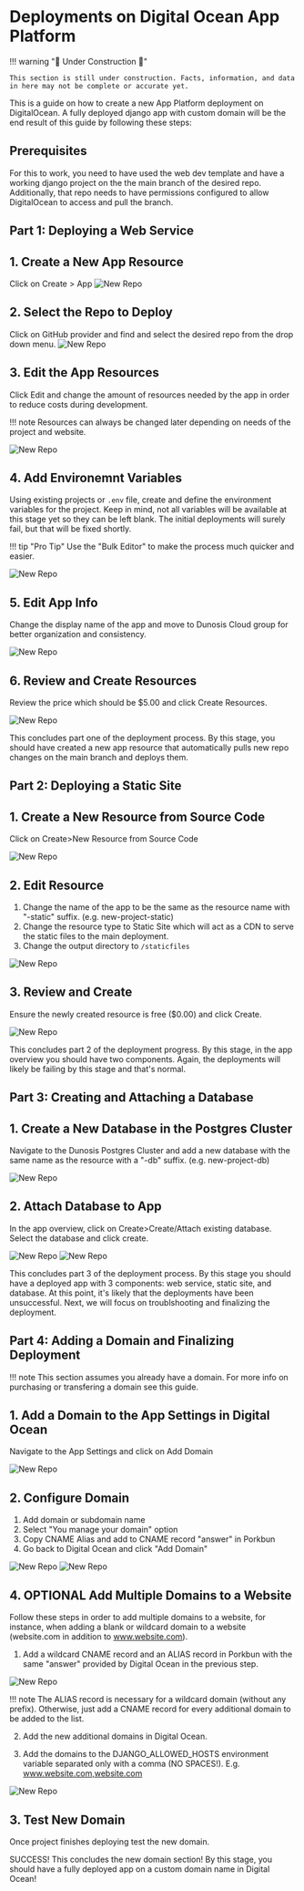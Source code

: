 # Deployments on Digital Ocean App Platform

!!! warning ":construction: Under Construction :construction:"

    This section is still under construction. Facts, information, and data in here may not be complete or accurate yet. 

This is a guide on how to create a new App Platform deployment on DigitalOcean. A fully deployed django app with custom domain will be the end result of this guide by following these steps: 

## Prerequisites

For this to work, you need to have used the web dev template and have a working django project on the the main branch of the desired repo. Additionally, that repo needs to have permissions configured to allow DigitalOcean to access and pull the branch. 

## Part 1: Deploying a Web Service
## 1. Create a New App Resource

Click on Create > App
![New Repo](./assets/deployment/deploy1.jpeg)

## 2. Select the Repo to Deploy

Click on GitHub provider and find and select the desired repo from the drop down menu.
![New Repo](./assets/deployment/deploy2.jpeg)

## 3. Edit the App Resources

Click Edit and change the amount of resources needed by the app in order to reduce costs during development.

!!! note
    Resources can always be changed later depending on needs of the project and website.

![New Repo](./assets/deployment/deploy3.jpeg)

## 4. Add Environemnt Variables

Using existing projects or `.env` file, create and define the environment variables for the project. Keep in mind, not all variables will be available at this stage yet so they can be left blank. The initial deployments will surely fail, but that will be fixed shortly. 

!!! tip "Pro Tip"
    Use the "Bulk Editor" to make the process much quicker and easier.

![New Repo](./assets/deployment/deploy4.jpeg)

## 5. Edit App Info

Change the display name of the app and move to Dunosis Cloud group for better organization and consistency.

![New Repo](./assets/deployment/deploy5.jpeg)


## 6. Review and Create Resources

Review the price which should be $5.00 and click Create Resources. 

![New Repo](./assets/deployment/deploy6.jpeg)

This concludes part one of the deployment process. By this stage, you should have created a new app resource that automatically pulls new repo changes on the main branch and deploys them. 


## Part 2: Deploying a Static Site
## 1. Create a New Resource from Source Code

Click on Create>New Resource from Source Code

![New Repo](./assets/deployment/deploy7.jpeg)


## 2. Edit Resource

1. Change the name of the app to be the same as the resource name with "-static" suffix. (e.g. new-project-static)
2. Change the resource type to Static Site which will act as a CDN to serve the static files to the main deployment.
3. Change the output directory to `/staticfiles`

![New Repo](./assets/deployment/deploy8.jpeg)


## 3. Review and Create

Ensure the newly created resource is free ($0.00) and click Create. 

![New Repo](./assets/deployment/deploy9.jpeg)

This concludes part 2 of the deployment progress. By this stage, in the app overview you should have two components. Again, the deployments will likely be failing by this stage and that's normal. 

## Part 3: Creating and Attaching a Database
## 1. Create a New Database in the Postgres Cluster

Navigate to the Dunosis Postgres Cluster and add a new database with the same name as the resource with a "-db" suffix. (e.g. new-project-db)

![New Repo](./assets/deployment/deploy10.jpeg)

## 2. Attach Database to App

In the app overview, click on Create>Create/Attach existing database. Select the database and click create. 

![New Repo](./assets/deployment/deploy11.jpeg)
![New Repo](./assets/deployment/deploy12.jpeg)

This concludes part 3 of the deployment process. By this stage you should have a deployed app with 3 components: web service, static site, and database. At this point, it's likely that the deployments have been unsuccessful. Next, we will focus on troublshooting and finalizing the deployment.

## Part 4: Adding a Domain and Finalizing Deployment

!!! note 
    This section assumes you already have a domain. For more info on purchasing or transfering a domain see this guide.

## 1. Add a Domain to the App Settings in Digital Ocean

Navigate to the App Settings and click on Add Domain

![New Repo](./assets/deployment/deploy13.jpeg)

## 2. Configure Domain

 1. Add domain or subdomain name
 2. Select "You manage your domain" option
 3. Copy CNAME Alias and add to CNAME record "answer" in Porkbun
 4. Go back to Digital Ocean and click "Add Domain"

![New Repo](./assets/deployment/deploy14.jpeg)
![New Repo](./assets/deployment/deploy15.jpeg)

## 4. OPTIONAL Add Multiple Domains to a Website

Follow these steps in order to add multiple domains to a website, for instance, when adding a blank or wildcard domain to a website (website.com in addition to www.website.com).

 1. Add a wildcard CNAME record and an ALIAS record in Porkbun with the same "answer" provided by Digital Ocean in the previous step.

 ![New Repo](./assets/deployment/deploy16.png)

!!! note
    The ALIAS record is necessary for a wildcard domain (without any prefix). Otherwise, just add a CNAME record for every additional domain to be added to the list.

 2. Add the new additional domains in Digital Ocean.

 3. Add the domains to the DJANGO_ALLOWED_HOSTS environment variable separated only with a comma (NO SPACES!). E.g. www.website.com,website.com 

 ![New Repo](./assets/deployment/deploy17.png)

## 3. Test New Domain

Once project finishes deploying test the new domain. 

SUCCESS! This concludes the new domain section! By this stage, you should have a fully deployed app on a custom domain name in Digital Ocean!
